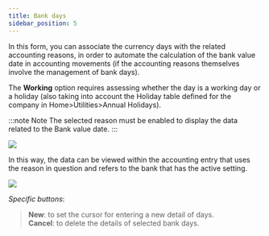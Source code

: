 ```yaml
---
title: Bank days
sidebar_position: 5
---
```


In this form, you can associate the currency days with the related accounting reasons, in order to automate the calculation of the bank value date in accounting movements (if the accounting reasons themselves involve the management of bank days).

The **Working** option requires assessing whether the day is a working day or a holiday (also taking into account the Holiday table defined for the company in Home>Utilities>Annual Holidays).

:::note Note
The selected reason must be enabled to display the data related to the Bank value date.
:::

![](/img/it-it/erp-home/registers/contacts/create-new-contact/accounting-data/bank-registry/bank-days/image02.png)

In this way, the data can be viewed within the accounting entry that uses the reason in question and refers to the bank that has the active setting.

![](/img/it-it/erp-home/registers/contacts/create-new-contact/accounting-data/bank-registry/bank-days/image03.png)

*Specific buttons*:
> **New**: to set the cursor for entering a new detail of days.  
> **Cancel**: to delete the details of selected bank days.